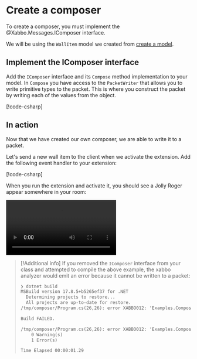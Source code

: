 # Create a composer

To create a composer, you must implement the @Xabbo.Messages.IComposer interface.

We will be using the `WallItem` model we created from [create a model](create-a-model.md).

## Implement the IComposer interface

Add the `IComposer` interface and its `Compose` method implementation to your model.
In `Compose` you have access to the `PacketWriter` that allows you to write primitive types to the
packet. This is where you construct the packet by writing each of the values from the object.

[!code-csharp[](~/src/examples/composer/WallItem.cs?range=6-7,17-31)]

## In action

Now that we have created our own composer, we are able to write it to a packet.

Let's send a new wall item to the client when we activate the extension. Add the following event
handler to your extension:

[!code-csharp[](~/src/examples/composer/Program.cs?name=snippet)]

When you run the extension and activate it, you should see a Jolly Roger appear somewhere in your
room:

![Injecting a wall item into a room](~/videos/compose-wall-item.mp4)

> [!Additional info]
> If you removed the `IComposer` interface from your class and attempted to compile the
> above example, the xabbo analyzer would emit an error because it cannot be written to a packet:
>
> ```txt
> ❯ dotnet build
> MSBuild version 17.8.5+b5265ef37 for .NET
>   Determining projects to restore...
>   All projects are up-to-date for restore.
> /tmp/composer/Program.cs(26,26): error XABBO012: 'Examples.Composer.WallItem' is not a packet primitive or IComposer implementation [/tmp/composer/Examples.Composer.csproj]
>
> Build FAILED.
>
> /tmp/composer/Program.cs(26,26): error XABBO012: 'Examples.Composer.WallItem' is not a packet primitive or IComposer implementation [/tmp/composer/Examples.Composer.csproj]
>     0 Warning(s)
>     1 Error(s)
>
> Time Elapsed 00:00:01.29
> ```